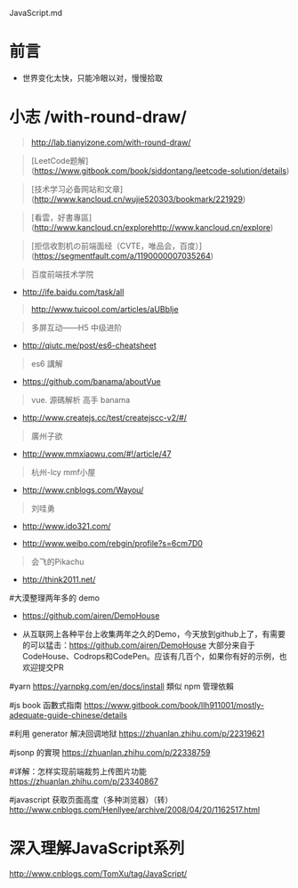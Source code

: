 

JavaScript.md

# 前言 #

- 世界变化太快，只能冷眼以对，慢慢拾取


# 小志 /with-round-draw/ 

> http://lab.tianyizone.com/with-round-draw/


> [LeetCode题解] (https://www.gitbook.com/book/siddontang/leetcode-solution/details)

> [技术学习必备网站和文章] (http://www.kancloud.cn/wujie520303/bookmark/221929)

> [看雲，好書專區] (http://www.kancloud.cn/explorehttp://www.kancloud.cn/explore)

> [拒信收割机の前端面经（CVTE，唯品会，百度）] (https://segmentfault.com/a/1190000007035264)


> 百度前端技术学院

- http://ife.baidu.com/task/all

> http://www.tuicool.com/articles/aUBbIje

> 多屏互动——H5 中级进阶

- http://qiutc.me/post/es6-cheatsheet

> es6 講解

- https://github.com/banama/aboutVue

> vue. 源碼解析 高手 banama

- http://www.createjs.cc/test/createjscc-v2/#/

> 廣州子欲

- http://www.mmxiaowu.com/#!/article/47

> 杭州-lcy mmf小屋

- http://www.cnblogs.com/Wayou/

> 刘哇勇

- http://www.ido321.com/

- http://www.weibo.com/rebgin/profile?s=6cm7D0

> 会飞的Pikachu

- http://think2011.net/


#大漠整理两年多的 demo

- https://github.com/airen/DemoHouse 

- 从互联网上各种平台上收集两年之久的Demo，今天放到github上了，有需要的可以猛击：https://github.com/airen/DemoHouse 大部分来自于CodeHouse、Codrops和CodePen。应该有几百个，如果你有好的示例，也欢迎提交PR

#yarn
https://yarnpkg.com/en/docs/install 
類似 npm 管理依賴

#js book 函數式指南
https://www.gitbook.com/book/llh911001/mostly-adequate-guide-chinese/details

#利用 generator 解决回调地狱
https://zhuanlan.zhihu.com/p/22319621

#jsonp 的實現
https://zhuanlan.zhihu.com/p/22338759

#详解：怎样实现前端裁剪上传图片功能
https://zhuanlan.zhihu.com/p/23340867

#javascript 获取页面高度（多种浏览器）（转）
http://www.cnblogs.com/Henllyee/archive/2008/04/20/1162517.html

# 深入理解JavaScript系列
http://www.cnblogs.com/TomXu/tag/JavaScript/




